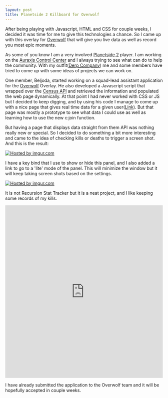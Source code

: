 ```yaml
---
layout: post
title: Planetside 2 Killboard for Overwolf
---
```


After being playing with Javascript, HTML and CSS for couple weeks, I decided it was time for me to give this technologies a chance. So I came up with this overlay for [Overwolf](http://www.overwolf.com/) that will give you live data as well as record you most epic moments.

As some of you know I am a very involved [Planetside 2](https://www.planetside2.com/home) player. I am working on the [Auraxis Control Center](https://play.google.com/store/apps/details?id=com.cesarandres.ps2link) and I always trying to see what can do to help the community. With my outfit([Derp Company](http://derpcompany.com/home/)) me and some members have tried to come up with some ideas of projects we can work on. 

One member, Beljoda, started working on a squad-lead assistant application for the [Overwolf](http://www.overwolf.com/) Overlay. He also developed a Javascript script that wrapped over the [Census API](https://census.soe.com/) and retrieved the information and populated the web page dynamically. At that point I had never worked with CSS or JS but I decided to keep digging, and by using his code I manage to come up with a nice page that gives real time data for a given user([Link](http://ndacm.org/~ramirezs/sla/Player_Dashboard.html)). But that page was mostly a prototype to see what data I could use as well as learning how to use the new c:join function.

But having a page that displays data straight from them API was nothing really new or special. So I decided to do something a bit more interesting and came to the idea of checking kills or deaths to trigger a screen shot. And this is the result:

<a href="http://imgur.com/3jHUNDN"><img src="http://i.imgur.com/3jHUNDN.jpg" title="Hosted by imgur.com" /></a>

I have a key bind that I use to show or hide this panel, and I also added a link to go to a 'lite' mode of the panel. This will minimize the window but it will keep taking screen shots based on the settings.

<a href="http://imgur.com/F3RjwPn"><img src="http://i.imgur.com/F3RjwPn.jpg" title="Hosted by imgur.com"/></a>

It is not Recursion Stat Tracker but it is a neat project, and I like keeping some records of my kills.

<iframe class="imgur-album" width="100%" height="550" frameborder="0" src="http://imgur.com/a/p6XhQ/embed"></iframe>

I have already submitted the application to the Overwolf team and it will be hopefully accepted in couple weeks.
